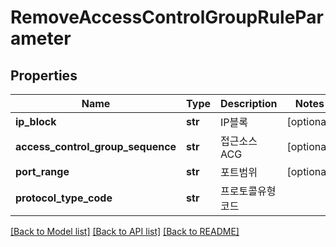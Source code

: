 # RemoveAccessControlGroupRuleParameter

## Properties
Name | Type | Description | Notes
------------ | ------------- | ------------- | -------------
**ip_block** | **str** | IP블록 | [optional] 
**access_control_group_sequence** | **str** | 접근소스ACG | [optional] 
**port_range** | **str** | 포트범위 | [optional] 
**protocol_type_code** | **str** | 프로토콜유형코드 | 

[[Back to Model list]](../README.md#documentation-for-models) [[Back to API list]](../README.md#documentation-for-api-endpoints) [[Back to README]](../README.md)


